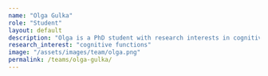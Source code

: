 ```yaml
---
name: "Olga Gulka"
role: "Student"
layout: default
description: "Olga is a PhD student with research interests in cognitive functions, including memory and attention, using eye tracking and fMRI methods."
research_interest: "cognitive functions"
image: "/assets/images/team/olga.png"
permalink: /teams/olga-gulka/
---
```

